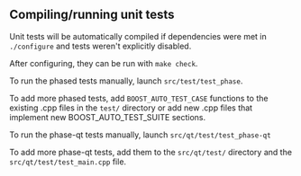 Compiling/running unit tests
------------------------------------

Unit tests will be automatically compiled if dependencies were met in `./configure`
and tests weren't explicitly disabled.

After configuring, they can be run with `make check`.

To run the phased tests manually, launch `src/test/test_phase`.

To add more phased tests, add `BOOST_AUTO_TEST_CASE` functions to the existing
.cpp files in the `test/` directory or add new .cpp files that
implement new BOOST_AUTO_TEST_SUITE sections.

To run the phase-qt tests manually, launch `src/qt/test/test_phase-qt`

To add more phase-qt tests, add them to the `src/qt/test/` directory and
the `src/qt/test/test_main.cpp` file.
